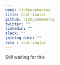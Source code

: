 ```yaml
---
name: rickyoommenroy
title: Contributor
github: rickyoommenroy
twitter: ""
linkedin: ""
slack: ""
joining_date: ""
role : contributor
---
```


Still waiting for this
